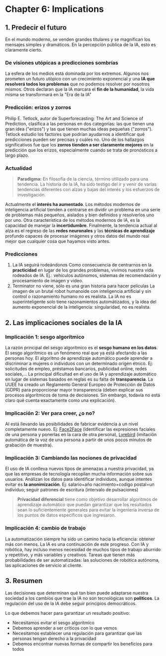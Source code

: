 # Chapter 6: Implications


## 1. Predecir el futuro
En el mundo moderno, se venden grandes titulares y se magnifican los mensajes simples y dramáticos. En la percepción pública de la IA, esto es claramente cierto. 

### De visiones utópicas a predicciones sombrías
La esfera de los medios está dominada por los extremos. Algunos nos prometen un futuro utópico con un crecimiento exponencial y una **IA que resolverá todos los problemas** que no podemos resolver por nosotros mismos. Otros declaran que la IA marcara el **fin de la humanidad**, la vida misma se transformará en la "Era de la IA"

### Predicción: erizos y zorros
Philip E. Tetlock, autor de Superforecasting: The Art and Science of Prediction, clasifica a las personas en dos categorías: las que tienen una gran idea ("erizos") y las que tienen muchas ideas pequeñas ("zorros"). Tetlock  estudio los factores que podrían ayudarnos a identificar qué predicciones pueden ser precisas y cuáles no. Uno de los hallazgos significativos fue que los  **zorros tienden a ser claramente mejores** en la predicción que los erizos, especialmente cuando se trata de pronósticos a largo plazo.

### Actualidad
> **Paradigma:** En filosofía de la ciencia, término utilizado para una tendencia. La historia de la IA, ha sido testigo del ir y venir de varias tendencias diferentes con alzas y bajas del interés y los esfuerzos de investigación. 

Actualmente el **interés ha aumentado**. Los métodos modernos de inteligencia artificial tienden a centrarse en dividir un problema en una serie de problemas más pequeños, aislados y bien definidos y resolverlos uno por uno. 
Otra característica de los métodos modernos de IA, es la capacidad de manejar la **incertidumbre**. 
Finalmente, la tendencia actual al alza es el regreso de las **redes neuronales** y las **técnicas de aprendizaje** profundo capaces de procesar imágenes y otros datos del mundo real mejor que cualquier cosa que hayamos visto antes.


### Predicciones

 1. La IA seguirá rodeándonos
 Como consecuencia de centrarnos en la **practicidad** en lugar de los grandes problemas, vivimos
    nuestra vida rodeados de IA. Ej.: vehículos autónomos, sistemas de recomendación y procesamiento de imagen y video.
 2. Terminator no viene, sólo es una gran historia para hacer películas
La imagen de un brutal robot humanoide con inteligencia artificial y sin control o razonamiento humano no es realista. La IA no es superinteligente solo tiene razonamientos automátizados, y la idea del aumento exponencial de la inteligencia: singularidad, no es realista.

## 2. Las implicaciones sociales de la IA

### Implicación 1: sesgo algorítmico
La razón principal del sesgo algorítmico es el **sesgo humano en los datos**.
El sesgo algorítmico es un fenómeno real que ya está afectando a las personas hoy.
El algoritmo de aprendizaje automático puede aprender a discriminar a mujeres o individuos con un determinado origen étnico.
Ej: solicitudes de empleo, préstamos bancarios, publicidad online, redes sociales,...
La principal dificultad en el uso de IA y aprendizaje automático en lugar de sistemas basados ​​en reglas es su falta de **transparencia**. La UUEE ha creado un Reglamento General Europeo de Protección de Datos (GDPR) para proporcionar mayor transparencia (deben explicar sus procesos algorítmicos de toma de decisiones. Sin embargo, todavía no está claro qué cuenta exactamente como una explicación).

###  Implicación 2: Ver para creer, ¿o no?
AI está llevando las posibilidades de fabricar evidencia a un nivel completamente nuevo.
Ej: [Face2Face](https://www.youtube.com/watch?v=ohmajJTcpNk) (identificar las expresiones faciales de una persona y ponerlas en la cara de otra persona), [Lyrebird](https://lyrebird.ai/) (imitación automática de la voz de una persona a partir de unos pocos minutos de grabación de muestra).

### Implicación 3: Cambiando las nociones de privacidad
El uso de IA conlleva nuevos tipos de amenazas a nuestra privacidad, ya que las empresas de tecnología recopilan mucha información sobre sus usuarios. 
Análizan los datos para identificar individuos, aunque intentes evitar es **la anonimización**.
Ej: salario+año nacimiento+codigo postal=un individuo; seguir patrones de escritura (intervalo de pulsaciones)

> **Privacidad diferencial** tiene como objetivo desarrollar algoritmos de
> aprendizaje automático que puedan garantizar que los resultados sean
> lo suficientemente generales para evitar la ingeniería inversa de los
> puntos de datos específicos que ingresaron.

### Implicación 4: cambio de trabajo
La automatización siempre ha sido un camino hacia la eficiencia: obtener más con menos. La IA es una continuación de este progreso. Con IA y robótica, hay incluso menos necesidad de muchos tipos de trabajo aburrido y repetitivo, y más variables y creativos.
Tareas que tienen más probabilidades de ser automatizadas: las soluciones de robótica autónoma, las aplicaciones de servicio al cliente.

## 3. Resumen
Las decisiones que determinan qué tan bien puede adaptarse nuestra sociedad a los cambios que trae la IA no son tecnológicas son **politicos**. La regulación del uso de la IA debe seguir principios democráticos.

Lo que debemos hacer para garantizar un resultado positivo:
-   Necesitamos evitar el sesgo algorítmico
-   Debemos aprender a ser críticos con lo que vemos
-   Necesitamos establecer una regulación para garantizar que las personas tengan derecho a la privacidad
-  Debemos encontrar nuevas formas de compartir los beneficios para todos

